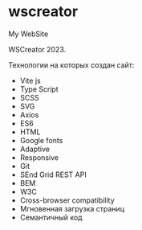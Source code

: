 # wscreator
My WebSite

WSCreator 2023.

Технологии на которых создан сайт:
- Vite js
- Type Script
- SCSS
- SVG
- Axios
- ES6
- HTML
- Google fonts
- Adaptive
- Responsive
- Git
- SEnd Grid REST АPI
- BEM
- W3C
- Cross-browser compatibility
- Мгновенная загрузка страниц
- Семантичный код
